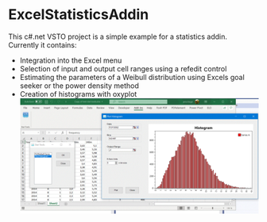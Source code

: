 # ExcelStatisticsAddin
This c#.net VSTO project is a simple example for a statistics addin. Currently it contains:
- Integration into the Excel menu
- Selection of input and output cell ranges using a refedit control
- Estimating the parameters of a Weibull distribution using Excels goal seeker or the power density method
- Creation of histograms with oxyplot
![image](https://github.com/Jens-Kluge/ExcelStatisticsAddin/blob/master/Screenshot%20Histogram.GIF)
